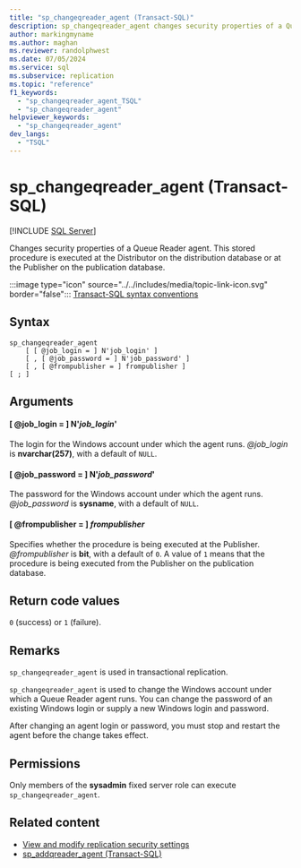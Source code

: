 ```yaml
---
title: "sp_changeqreader_agent (Transact-SQL)"
description: sp_changeqreader_agent changes security properties of a Queue Reader agent.
author: markingmyname
ms.author: maghan
ms.reviewer: randolphwest
ms.date: 07/05/2024
ms.service: sql
ms.subservice: replication
ms.topic: "reference"
f1_keywords:
  - "sp_changeqreader_agent_TSQL"
  - "sp_changeqreader_agent"
helpviewer_keywords:
  - "sp_changeqreader_agent"
dev_langs:
  - "TSQL"
---
```

# sp_changeqreader_agent (Transact-SQL)

[!INCLUDE [SQL Server](../../includes/applies-to-version/sqlserver.md)]

Changes security properties of a Queue Reader agent. This stored procedure is executed at the Distributor on the distribution database or at the Publisher on the publication database.

:::image type="icon" source="../../includes/media/topic-link-icon.svg" border="false"::: [Transact-SQL syntax conventions](../../t-sql/language-elements/transact-sql-syntax-conventions-transact-sql.md)

## Syntax

```syntaxsql
sp_changeqreader_agent
    [ [ @job_login = ] N'job_login' ]
    [ , [ @job_password = ] N'job_password' ]
    [ , [ @frompublisher = ] frompublisher ]
[ ; ]
```

## Arguments

#### [ @job_login = ] N'*job_login*'

The login for the Windows account under which the agent runs. *@job_login* is **nvarchar(257)**, with a default of `NULL`.

#### [ @job_password = ] N'*job_password*'

The password for the Windows account under which the agent runs. *@job_password* is **sysname**, with a default of `NULL`.

#### [ @frompublisher = ] *frompublisher*

Specifies whether the procedure is being executed at the Publisher. *@frompublisher* is **bit**, with a default of `0`. A value of `1` means that the procedure is being executed from the Publisher on the publication database.

## Return code values

`0` (success) or `1` (failure).

## Remarks

`sp_changeqreader_agent` is used in transactional replication.

`sp_changeqreader_agent` is used to change the Windows account under which a Queue Reader agent runs. You can change the password of an existing Windows login or supply a new Windows login and password.

After changing an agent login or password, you must stop and restart the agent before the change takes effect.

## Permissions

Only members of the **sysadmin** fixed server role can execute `sp_changeqreader_agent`.

## Related content

- [View and modify replication security settings](../replication/security/view-and-modify-replication-security-settings.md)
- [sp_addqreader_agent (Transact-SQL)](sp-addqreader-agent-transact-sql.md)
